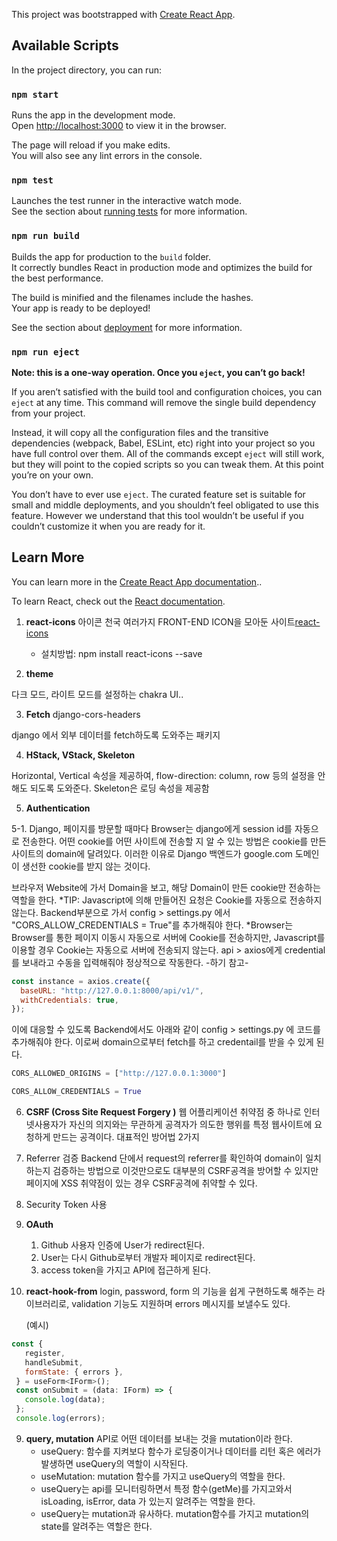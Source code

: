 This project was bootstrapped with
[Create React App](https://github.com/facebook/create-react-app).

## Available Scripts

In the project directory, you can run:

### `npm start`

Runs the app in the development mode.<br /> Open
[http://localhost:3000](http://localhost:3000) to view it in the browser.

The page will reload if you make edits.<br /> You will also see any lint errors
in the console.

### `npm test`

Launches the test runner in the interactive watch mode.<br /> See the section
about
[running tests](https://facebook.github.io/create-react-app/docs/running-tests)
for more information.

### `npm run build`

Builds the app for production to the `build` folder.<br /> It correctly bundles
React in production mode and optimizes the build for the best performance.

The build is minified and the filenames include the hashes.<br /> Your app is
ready to be deployed!

See the section about
[deployment](https://facebook.github.io/create-react-app/docs/deployment) for
more information.

### `npm run eject`

**Note: this is a one-way operation. Once you `eject`, you can’t go back!**

If you aren’t satisfied with the build tool and configuration choices, you can
`eject` at any time. This command will remove the single build dependency from
your project.

Instead, it will copy all the configuration files and the transitive
dependencies (webpack, Babel, ESLint, etc) right into your project so you have
full control over them. All of the commands except `eject` will still work, but
they will point to the copied scripts so you can tweak them. At this point
you’re on your own.

You don’t have to ever use `eject`. The curated feature set is suitable for
small and middle deployments, and you shouldn’t feel obligated to use this
feature. However we understand that this tool wouldn’t be useful if you couldn’t
customize it when you are ready for it.

## Learn More

You can learn more in the
[Create React App documentation](https://facebook.github.io/create-react-app/docs/getting-started)..

To learn React, check out the [React documentation](https://reactjs.org/).

1. **react-icons** 아이콘 천국
   여러가지 FRONT-END ICON을 모아둔 사이트[react-icons](https://react-icons.github.io/react-icons/)

   - 설치방법: npm install react-icons --save

2. **theme**

다크 모드, 라이트 모드를 설정하는 chakra UI..

3. **Fetch** django-cors-headers

django 에서 외부 데이터를 fetch하도록 도와주는 패키지

4. **HStack, VStack, Skeleton**

Horizontal, Vertical 속성을 제공하여, flow-direction: column, row 등의 설정을 안해도 되도록 도와준다.
Skeleton은 로딩 속성을 제공함

5. **Authentication**

5-1. Django, 페이지를 방문할 때마다 Browser는 django에게 session id를 자동으로 전송한다. 어떤 cookie를 어떤 사이트에 전송할 지 알 수 있는 방법은 cookie를 만든 사이트의 domain에 달려있다. 이러한 이유로 Django 백엔드가 google.com 도메인이 생선한 cookie를 받지 않는 것이다.

브라우저 Website에 가서 Domain을 보고, 해당 Domain이 만든 cookie만 전송하는 역할을 한다.
\*TIP: Javascript에 의해 만들어진 요청은 Cookie를 자동으로 전송하지 않는다.
Backend부분으로 가서 config > settings.py 에서 "CORS_ALLOW_CREDENTIALS = True"를 추가해줘야 한다.
\*Browser는 Browser를 통한 페이지 이동시 자동으로 서버에 Cookie를 전송하지만, Javascript를 이용할 경우 Cookie는 자동으로 서버에 전송되지 않는다. api > axios에게 credential를 보내라고 수동을 입력해줘야 정상적으로 작동한다. -하기 참고-

```javascript
const instance = axios.create({
  baseURL: "http://127.0.0.1:8000/api/v1/",
  withCredentials: true,
});
```

이에 대응할 수 있도록 Backend에서도 아래와 같이 config > settings.py 에 코드를 추가해줘야 한다.
이로써 domain으로부터 fetch를 하고 credentail를 받을 수 있게 된다.

```python
CORS_ALLOWED_ORIGINS = ["http://127.0.0.1:3000"]

CORS_ALLOW_CREDENTIALS = True
```

6. **CSRF (Cross Site Request Forgery )**
   웹 어플리케이션 취약점 중 하나로 인터넷사용자가 자신의 의지와는 무관하게 공격자가 의도한 행위를 특정 웹사이트에 요청하게 만드는 공격이다.
   대표적인 방어법 2가지
1. Referrer 검증
   Backend 단에서 request의 referrer를 확인하여 domain이 일치하는지 검증하는 방법으로 이것만으로도 대부분의 CSRF공격을 방어할 수 있지만 페이지에 XSS 취약점이 있는 경우 CSRF공격에 취약할 수 있다.
1. Security Token 사용

1. **OAuth**

   1. Github 사용자 인증에 User가 redirect된다.
   2. User는 다시 Github로부터 개발자 페이지로 redirect된다.
   3. access token을 가지고 API에 접근하게 된다.

1. **react-hook-from**
   login, password, form 의 기능을 쉽게 구현하도록 해주는 라이브러리로, validation 기능도 지원하며 errors 메시지를 보낼수도 있다.

   (예시)

```javascript
const {
   register,
   handleSubmit,
   formState: { errors },
 } = useForm<IForm>();
 const onSubmit = (data: IForm) => {
   console.log(data);
 };
 console.log(errors);
```

9. **query, mutation**
   API로 어떤 데이터를 보내는 것을 mutation이라 한다.
   - useQuery: 함수를 지켜보다 함수가 로딩중이거나 데이터를 리턴 혹은 에러가 발생하면 useQuery의 역할이 시작된다.
   - useMutation: mutation 함수를 가지고 useQuery의 역할을 한다.
   - useQuery는 api를 모니터링하면서 특정 함수(getMe)를 가지고와서 isLoading, isError, data 가 있는지 알려주는 역할을 한다.
   - useQuery는 mutation과 유사하다. mutation함수를 가지고 mutation의 state를 알려주는 역할은 한다.
